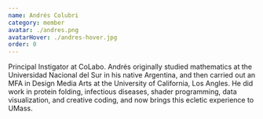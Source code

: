 ```yaml
---
name: Andrés Colubri
category: member
avatar: ./andres.png
avatarHover: ./andres-hover.jpg
order: 0
---
```


Principal Instigator at CoLabo. Andrés originally studied mathematics at the Universidad Nacional del Sur in his native Argentina, and then carried out an MFA in Design Media Arts at the University of California, Los Angles. He did work in protein folding, infectious diseases, shader programming, data visualization, and creative coding, and now brings this ecletic experience to UMass.
